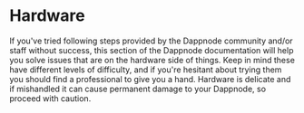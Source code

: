 # Hardware

If you've tried following steps provided by the Dappnode community and/or staff without success, this section of the Dappnode documentation will help you solve issues that are on the hardware side of things. Keep in mind these have different levels of difficulty, and if you're hesitant about trying them you should find a professional to give you a hand. Hardware is delicate and if mishandled it can cause permanent damage to your Dappnode, so proceed with caution.
